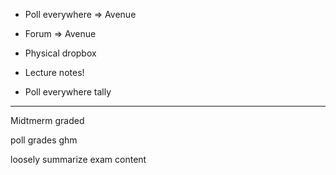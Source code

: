 * Poll everywhere ⇒ Avenue
* Forum ⇒ Avenue
* Physical dropbox


* Lecture notes!
* Poll everywhere tally

----------------------------------------------------------------------

Midtmerm graded

poll grades ghm

loosely summarize  exam content

